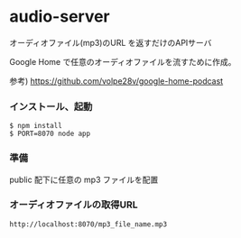 # audio-server
オーディオファイル(mp3)のURL を返すだけのAPIサーバ

Google Home で任意のオーディオファイルを流すために作成。

参考) https://github.com/volpe28v/google-home-podcast

### インストール、起動
```
$ npm install
$ PORT=8070 node app
```

### 準備
public 配下に任意の mp3 ファイルを配置

### オーディオファイルの取得URL
```
http://localhost:8070/mp3_file_name.mp3
```
